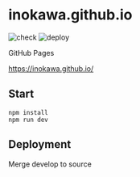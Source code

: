 # inokawa.github.io

![check](https://github.com/inokawa/inokawa.github.io/workflows/check/badge.svg)
![deploy](https://github.com/inokawa/inokawa.github.io/workflows/deploy/badge.svg?branch=source)

GitHub Pages

https://inokawa.github.io/

## Start

```
npm install
npm run dev
```

## Deployment

Merge develop to source
